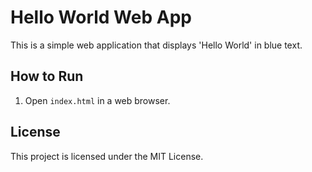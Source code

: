 # Hello World Web App

This is a simple web application that displays 'Hello World' in blue text.

## How to Run
1. Open `index.html` in a web browser.

## License
This project is licensed under the MIT License.
